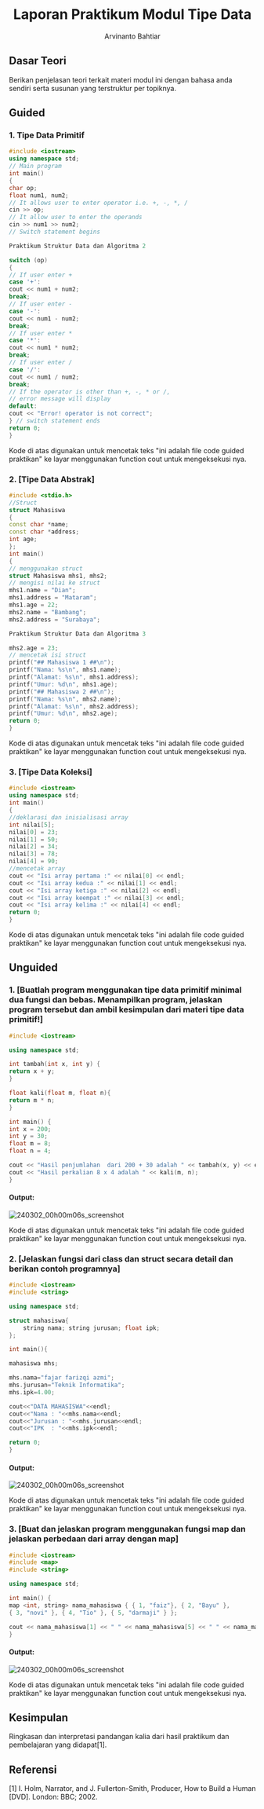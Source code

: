 # <h1 align="center">Laporan Praktikum Modul Tipe Data</h1>
<p align="center">Arvinanto Bahtiar</p>

## Dasar Teori

Berikan penjelasan teori terkait materi modul ini dengan bahasa anda sendiri serta susunan yang terstruktur per topiknya.

## Guided 

### 1. Tipe Data Primitif

```C++
#include <iostream>
using namespace std;
// Main program
int main()
{
char op;
float num1, num2;
// It allows user to enter operator i.e. +, -, *, /
cin >> op;
// It allow user to enter the operands
cin >> num1 >> num2;
// Switch statement begins

Praktikum Struktur Data dan Algoritma 2

switch (op)
{
// If user enter +
case '+':
cout << num1 + num2;
break;
// If user enter -
case '-':
cout << num1 - num2;
break;
// If user enter *
case '*':
cout << num1 * num2;
break;
// If user enter /
case '/':
cout << num1 / num2;
break;
// If the operator is other than +, -, * or /,
// error message will display
default:
cout << "Error! operator is not correct";
} // switch statement ends
return 0;
}
```
Kode di atas digunakan untuk mencetak teks "ini adalah file code guided praktikan" ke layar menggunakan function cout untuk mengeksekusi nya.

### 2. [Tipe Data Abstrak]

```C++
#include <stdio.h>
//Struct
struct Mahasiswa
{
const char *name;
const char *address;
int age;
};
int main()
{
// menggunakan struct
struct Mahasiswa mhs1, mhs2;
// mengisi nilai ke struct
mhs1.name = "Dian";
mhs1.address = "Mataram";
mhs1.age = 22;
mhs2.name = "Bambang";
mhs2.address = "Surabaya";

Praktikum Struktur Data dan Algoritma 3

mhs2.age = 23;
// mencetak isi struct
printf("## Mahasiswa 1 ##\n");
printf("Nama: %s\n", mhs1.name);
printf("Alamat: %s\n", mhs1.address);
printf("Umur: %d\n", mhs1.age);
printf("## Mahasiswa 2 ##\n");
printf("Nama: %s\n", mhs2.name);
printf("Alamat: %s\n", mhs2.address);
printf("Umur: %d\n", mhs2.age);
return 0;
}
```
Kode di atas digunakan untuk mencetak teks "ini adalah file code guided praktikan" ke layar menggunakan function cout untuk mengeksekusi nya.

### 3. [Tipe Data Koleksi]

```C++
#include <iostream>
using namespace std;
int main()
{
//deklarasi dan inisialisasi array
int nilai[5];
nilai[0] = 23;
nilai[1] = 50;
nilai[2] = 34;
nilai[3] = 78;
nilai[4] = 90;
//mencetak array
cout << "Isi array pertama :" << nilai[0] << endl;
cout << "Isi array kedua :" << nilai[1] << endl;
cout << "Isi array ketiga :" << nilai[2] << endl;
cout << "Isi array keempat :" << nilai[3] << endl;
cout << "Isi array kelima :" << nilai[4] << endl;
return 0;
}
```
Kode di atas digunakan untuk mencetak teks "ini adalah file code guided praktikan" ke layar menggunakan function cout untuk mengeksekusi nya.

## Unguided 

### 1. [Buatlah program menggunakan tipe data primitif minimal dua fungsi dan bebas. Menampilkan program, jelaskan program tersebut dan ambil kesimpulan dari materi tipe data primitif!]

```C++
#include <iostream> 

using namespace std;

int tambah(int x, int y) {
return x + y;
}

float kali(float m, float n){
return m * n;
}

int main() {
int x = 200; 
int y = 30; 
float m = 8; 
float n = 4;

cout << "Hasil penjumlahan	dari 200 + 30 adalah " << tambah(x, y) << endl;
cout << "Hasil perkalian 8 x 4 adalah " << kali(m, n);
}

```
#### Output:
![240302_00h00m06s_screenshot](https://github.com/suxeno/Struktur-Data-Assignment/assets/111122086/6d1727a8-fb77-4ecf-81ff-5de9386686b7)

Kode di atas digunakan untuk mencetak teks "ini adalah file code guided praktikan" ke layar menggunakan function cout untuk mengeksekusi nya.

### 2. [Jelaskan fungsi dari class dan struct secara detail dan berikan contoh programnya]

```C++
#include <iostream> 
#include <string> 

using namespace std;

struct mahasiswa{ 
    string nama; string jurusan; float ipk;
};

int main(){

mahasiswa mhs;

mhs.nama="fajar farizqi azmi"; 
mhs.jurusan="Teknik Informatika"; 
mhs.ipk=4.00;

cout<<"DATA MAHASISWA"<<endl;
cout<<"Nama	: "<<mhs.nama<<endl; 
cout<<"Jurusan : "<<mhs.jurusan<<endl; 
cout<<"IPK	: "<<mhs.ipk<<endl;

return 0;
}
```
#### Output:
![240302_00h00m06s_screenshot](https://github.com/suxeno/Struktur-Data-Assignment/assets/111122086/6d1727a8-fb77-4ecf-81ff-5de9386686b7)

Kode di atas digunakan untuk mencetak teks "ini adalah file code guided praktikan" ke layar menggunakan function cout untuk mengeksekusi nya.

### 3. [Buat dan jelaskan program menggunakan fungsi map dan jelaskan perbedaan dari array dengan map]

```C++
#include <iostream> 
#include <map> 
#include <string> 

using namespace std;

int main() {
map <int, string> nama_mahasiswa { { 1, "faiz"}, { 2, "Bayu" },
{ 3, "novi" }, { 4, "Tio" }, { 5, "darmaji" } };

cout << nama_mahasiswa[1] << " " << nama_mahasiswa[5] << " " << nama_mahasiswa[3]<< endl;
}
```
#### Output:
![240302_00h00m06s_screenshot](https://github.com/suxeno/Struktur-Data-Assignment/assets/111122086/6d1727a8-fb77-4ecf-81ff-5de9386686b7)

Kode di atas digunakan untuk mencetak teks "ini adalah file code guided praktikan" ke layar menggunakan function cout untuk mengeksekusi nya.

## Kesimpulan
Ringkasan dan interpretasi pandangan kalia dari hasil praktikum dan pembelajaran yang didapat[1].

## Referensi
[1] I. Holm, Narrator, and J. Fullerton-Smith, Producer, How to Build a Human [DVD]. London: BBC; 2002.